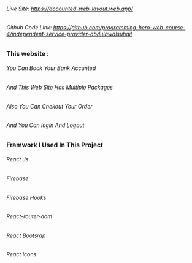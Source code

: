 
###### Live Site: https://accounted-web-layout.web.app/

###### Github Code Link: https://github.com/programming-hero-web-course-4/independent-service-provider-abdulawalsuhail


### This website :

###### You Can Book Your Bank Accunted 
###### And This Web Site Has Multiple Packages
###### Also You Can Chekout Your Order 
###### And You Can login And Logout 

### Framwork I Used In This Project 
###### React Js
###### Firebase 
###### Firebase Hooks
###### React-router-dom
###### React Bootsrap 
###### React Icons